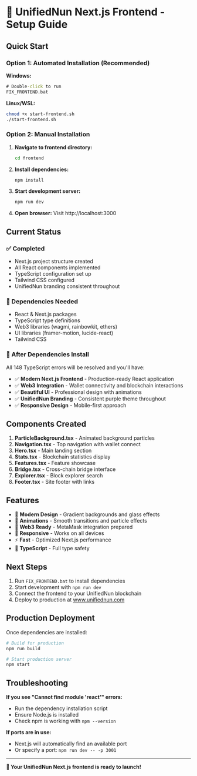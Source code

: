 # 🌟 UnifiedNun Next.js Frontend - Setup Guide

## Quick Start

### Option 1: Automated Installation (Recommended)

**Windows:**
```cmd
# Double-click to run
FIX_FRONTEND.bat
```

**Linux/WSL:**
```bash
chmod +x start-frontend.sh
./start-frontend.sh
```

### Option 2: Manual Installation

1. **Navigate to frontend directory:**
   ```bash
   cd frontend
   ```

2. **Install dependencies:**
   ```bash
   npm install
   ```

3. **Start development server:**
   ```bash
   npm run dev
   ```

4. **Open browser:**
   Visit http://localhost:3000

## Current Status

### ✅ Completed
- Next.js project structure created
- All React components implemented
- TypeScript configuration set up
- Tailwind CSS configured
- UnifiedNun branding consistent throughout

### 🔧 Dependencies Needed
- React & Next.js packages
- TypeScript type definitions
- Web3 libraries (wagmi, rainbowkit, ethers)
- UI libraries (framer-motion, lucide-react)
- Tailwind CSS

### 🚀 After Dependencies Install
All 148 TypeScript errors will be resolved and you'll have:

- ✅ **Modern Next.js Frontend** - Production-ready React application
- ✅ **Web3 Integration** - Wallet connectivity and blockchain interactions
- ✅ **Beautiful UI** - Professional design with animations
- ✅ **UnifiedNun Branding** - Consistent purple theme throughout
- ✅ **Responsive Design** - Mobile-first approach

## Components Created

1. **ParticleBackground.tsx** - Animated background particles
2. **Navigation.tsx** - Top navigation with wallet connect
3. **Hero.tsx** - Main landing section
4. **Stats.tsx** - Blockchain statistics display
5. **Features.tsx** - Feature showcase
6. **Bridge.tsx** - Cross-chain bridge interface
7. **Explorer.tsx** - Block explorer search
8. **Footer.tsx** - Site footer with links

## Features

- 🎨 **Modern Design** - Gradient backgrounds and glass effects
- 💫 **Animations** - Smooth transitions and particle effects
- 🔗 **Web3 Ready** - MetaMask integration prepared
- 📱 **Responsive** - Works on all devices
- ⚡ **Fast** - Optimized Next.js performance
- 🎯 **TypeScript** - Full type safety

## Next Steps

1. Run `FIX_FRONTEND.bat` to install dependencies
2. Start development with `npm run dev`
3. Connect the frontend to your UnifiedNun blockchain
4. Deploy to production at www.unifiednun.com

## Production Deployment

Once dependencies are installed:

```bash
# Build for production
npm run build

# Start production server
npm start
```

## Troubleshooting

**If you see "Cannot find module 'react'" errors:**
- Run the dependency installation script
- Ensure Node.js is installed
- Check npm is working with `npm --version`

**If ports are in use:**
- Next.js will automatically find an available port
- Or specify a port: `npm run dev -- -p 3001`

---

**🎉 Your UnifiedNun Next.js frontend is ready to launch!**
